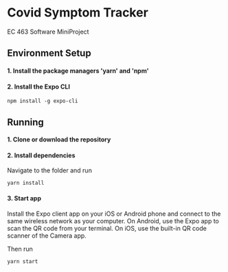 # Covid Symptom Tracker
EC 463 Software MiniProject

## Environment Setup
#### 1. Install the package managers 'yarn' and 'npm'

#### 2. Install the Expo CLI
```
npm install -g expo-cli
```

## Running

#### 1. Clone or download the repository

#### 2. Install dependencies
Navigate to the folder and run
```
yarn install
```

#### 3. Start app
Install the Expo client app on your iOS or Android phone and connect to the same wireless network as your computer. On Android, use the Expo app to scan the QR code from your terminal. On iOS, use the built-in QR code scanner of the Camera app.

Then run
```
yarn start
```
